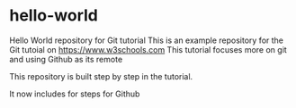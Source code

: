 # hello-world
Hello World repository for Git tutorial
This is an example repository for the Git tutoial on https://www.w3schools.com
This tutorial focuses more on git and using Github as its remote

This repository is built step by step in the tutorial.

It now includes for steps for Github
